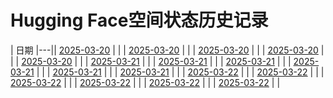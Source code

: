 # Hugging Face空间状态历史记录

| 日期 
|---|| [2025-03-20](https://github.com/OUBIGFA/Spaces-Keeper/commits/83b75ddc6adaddd67f840e40ad83aa74ac8f44cb/docs/index.html) |  |
| [2025-03-20](https://github.com/OUBIGFA/Spaces-Keeper/commits/582b38c76ca66f98e37c36844938c66a5570cdbc/docs/index.html) |  |
| [2025-03-20](https://github.com/OUBIGFA/Spaces-Keeper/commits/128e443360d1eb3b77fc1f5db2f30d345214424a/docs/index.html) |  |
| [2025-03-20](https://github.com/OUBIGFA/Spaces-Keeper/commits/bd5ad921568970c71629240bd73a90c69cbdf618/docs/index.html) |  |
| [2025-03-20](https://github.com/OUBIGFA/Spaces-Keeper/commits/931f30515575e6f63a4f63f4b2dbffd3d989a6c9/docs/index.html) |  |
| [2025-03-21](https://github.com/OUBIGFA/Spaces-Keeper/commits/f139096bece7ead556c81283c5abc9a74f8b40b3/docs/index.html) |  |
| [2025-03-21](https://github.com/OUBIGFA/Spaces-Keeper/commits/2b4a5efb3f2b1b4bdf63613f34dca1e593ab3b82/docs/index.html) |  |
| [2025-03-21](https://github.com/OUBIGFA/Spaces-Keeper/commits/34c27ac41c5c2eef049399bb02dbe64545aa8e2e/docs/index.html) |  |
| [2025-03-21](https://github.com/OUBIGFA/Spaces-Keeper/commits/bfca4eb739125f5ddb9f7f2d3039d33ee5de64a5/docs/index.html) |  |
| [2025-03-21](https://github.com/OUBIGFA/Spaces-Keeper/commits/03dbd69c7ded4edbb6a162859aad3a5f2b174551/docs/index.html) |  |
| [2025-03-21](https://github.com/OUBIGFA/Spaces-Keeper/commits/6a5763c6b50f74ec7bcd13e9d851238a92db369f/docs/index.html) |  |
| [2025-03-22](https://github.com/OUBIGFA/Spaces-Keeper/commits/a94a66739e5b3f742a6f9cc1fae864213de23e14/docs/index.html) |  |
| [2025-03-22](https://github.com/OUBIGFA/Spaces-Keeper/commits/04bd3cf5c364a9b1273f9b37fb8a0ff3320ad353/docs/index.html) |  |
| [2025-03-22](https://github.com/OUBIGFA/Spaces-Keeper/commits/1c53b744ba9dd7170f314cb65100e69ee86f8468/docs/index.html) |  |
| [2025-03-22](https://github.com/OUBIGFA/Spaces-Keeper/commits/27811bb692323e2db0b281bd18bf214e30bbf33e/docs/index.html) |  |
| [2025-03-22](https://github.com/OUBIGFA/Spaces-Keeper/commits/2f33f987eca069ee490c1cacc7ededa8cbce967d/docs/index.html) |  |
| [2025-03-22](https://github.com/OUBIGFA/Spaces-Keeper/commits/38895b4591f3a3a1e931ae42a45a128dee518619/docs/index.html) |  |
